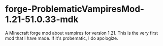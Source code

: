 # forge-ProblematicVampiresMod-1.21-51.0.33-mdk
A Minecraft forge mod about vampires for version 1.21.
This is the very first mod that I have made. If it's probematic, I do apologize.
